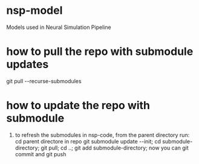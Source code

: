 # nsp-model
Models used in Neural Simulation Pipeline

# how to pull the repo with submodule updates
git pull --recurse-submodules
# how to update the repo with submodule
1) to refresh the submodules in nsp-code, from the parent directory run:
cd parent directore in repo
git submodule update --init;
cd submodule-directory;
git pull;
cd ..;
git add submodule-directory;
now you can git commit and git push
